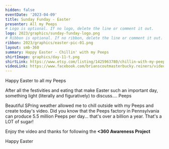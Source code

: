 ```yaml
---
hidden: false
eventDate: '2023-04-09'
title: Sunday Funday - Easter
presenter: All my Peeps
# Logo is optional. If no logo, delete the line or comment it out.
logo: 2023/graphics/sunday-funday-logo.png
# Ribbon is optional. If no ribbon, delete the line or comment it out.
ribbon: 2023/graphics/easter-pic-01.png
layout: smb-360
summary: Happy Easter - Chillin' with my Peeps
shirtImage: graphics/day-11-t.png
shirtLink: https://www.etsy.com/listing/1425963780/chillin-with-my-peeps-shirt-easter-shirt?transaction_id=3491308960
videoLink: https://www.facebook.com/brianscoutmasterbucky.reiners/videos/558035722975690
---
```


Happy Easter to all my Peeps

After all the festivities and eating that make Easter such an important day, something light (literally and figuratively) to discuss.... Peeps

Beautiful SPring weather allowed me to chill outside with my Peeps and create today's video.  Did you know that the Peeps factory in Pennsylvania can produce 5.5 million Peeps per day... that's over a billion a year.  That's a LOT of sugar!

Enjoy the video and thanks for following the **<span class="C(red)">&lt;3</span>60 Awareness Project**

Happy Easter

